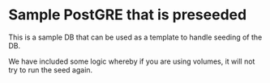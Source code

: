 # Sample PostGRE that is preseeded

This is a sample DB that can be used as a template to handle seeding of the DB.

We have included some logic whereby if you are using volumes, it will not try to run the seed again.